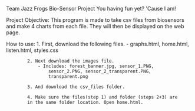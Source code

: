 Team Jazz Frogs Bio-Sensor Project
	You having fun yet? 'Cause I am!

Project Objective: This program is made to take csv files from 
				biosensors and make 4 charts from each file.
				They will then be displayed on the web page.

How to use: 1. First, download the following files.
				- graphs.html, home.html, listen.html, styles.css
				
			2. Next download the images file.
				- Includes: forest_banner.jpg, sensor_1.PNG, 
					sensor_2.PNG, sensor_2_transparent.PNG, 
					transparent.png
			
			3. And download the csv_files folder.
			
			4. Make sure the files(step 1) and folder (steps 2+3) are 
			in the same folder location. Open home.html.
